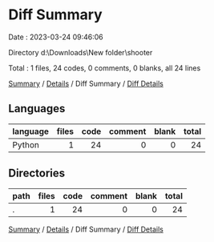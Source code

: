 # Diff Summary

Date : 2023-03-24 09:46:06

Directory d:\\Downloads\\New folder\\shooter

Total : 1 files,  24 codes, 0 comments, 0 blanks, all 24 lines

[Summary](results.md) / [Details](details.md) / Diff Summary / [Diff Details](diff-details.md)

## Languages
| language | files | code | comment | blank | total |
| :--- | ---: | ---: | ---: | ---: | ---: |
| Python | 1 | 24 | 0 | 0 | 24 |

## Directories
| path | files | code | comment | blank | total |
| :--- | ---: | ---: | ---: | ---: | ---: |
| . | 1 | 24 | 0 | 0 | 24 |

[Summary](results.md) / [Details](details.md) / Diff Summary / [Diff Details](diff-details.md)